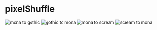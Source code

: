 # pixelShuffle
![mona to gothic](https://github.com/Eppie/pixelShuffle/blob/master/results/monaTOgothic.gif)
![gothic to mona](https://github.com/Eppie/pixelShuffle/blob/master/results/gothicTOmona.gif)
![mona to scream](https://github.com/Eppie/pixelShuffle/blob/master/results/monaTOscream.gif)
![scream to mona](https://github.com/Eppie/pixelShuffle/blob/master/results/screamTOmona.gif)
